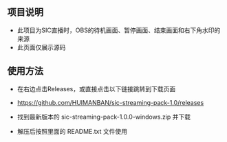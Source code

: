## 项目说明

- 此项目为SIC直播时，OBS的待机画面、暂停画面、结束画面和右下角水印的来源
- 此页面仅展示源码

## 使用方法

- 在右边点击Releases，或直接点击以下链接跳转到下载页面

- <https://github.com/HUIMANBAN/sic-streaming-pack-1.0/releases>

- 找到最新版本的 sic-streaming-pack-1.0.0-windows.zip 并下载

- 解压后按照里面的 README.txt 文件使用

  

  
  
  
  
  

